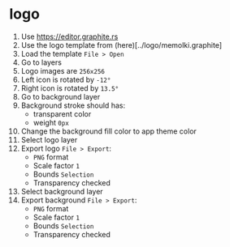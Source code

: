 # logo

1. Use https://editor.graphite.rs
1. Use the logo template from (here)[../logo/memolki.graphite]
1. Load the template `File > Open`
1. Go to layers
1. Logo images are `256x256`
1. Left icon is rotated by `-12°`
1. Right icon is rotated by `13.5°`
1. Go to background layer
1. Background stroke should has:
    - transparent color
    - weight `0px`
1. Change the background fill color to app theme color
1. Select logo layer
1. Export logo `File > Export`:
   - `PNG` format
   - Scale factor `1`
   - Bounds `Selection`
   - Transparency checked
1. Select background layer
1. Export background `File > Export`:
   - `PNG` format
   - Scale factor `1`
   - Bounds `Selection`
   - Transparency checked
